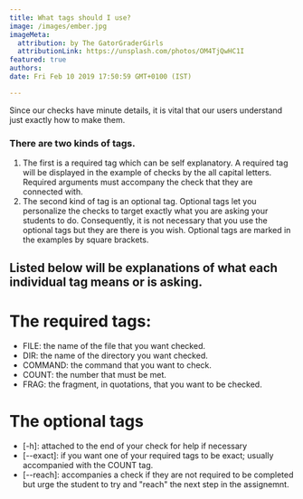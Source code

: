 ```yaml
---
title: What tags should I use?
image: /images/ember.jpg
imageMeta:
  attribution: by The GatorGraderGirls
  attributionLink: https://unsplash.com/photos/OM4TjQwHC1I
featured: true
authors:
date: Fri Feb 10 2019 17:50:59 GMT+0100 (IST)

---
```


Since our checks have minute details, it is vital that our users understand
just exactly how to make them.

### There are two kinds of tags.
1. The first is a required tag which can be self
explanatory. A required tag will be displayed in the example of checks by the
all capital letters. Required arguments must accompany the check that they are
connected with.
2. The second kind of tag is an optional tag. Optional tags let you personalize
the checks to target exactly what you are asking your students to do. Consequently,
it is not necessary that you use the optional tags but they are there is you wish.
Optional tags are marked in the examples by square brackets.

## Listed below will be explanations of what each individual tag means or is asking.
# The required tags:
- FILE: the name of the file that you want checked.
- DIR: the name of the directory you want checked.
- COMMAND: the command that you want to check.
- COUNT: the number that must be met.
- FRAG: the fragment, in quotations, that you want to be checked.
# The optional tags
- [-h]: attached to the end of your check for help if necessary
- [--exact]: if you want one of your required tags to be exact; usually accompanied
with the COUNT tag.
- [--reach]: accompanies a check if they are not required to be completed but
urge the student to try and "reach" the next step in the assignemnt.
